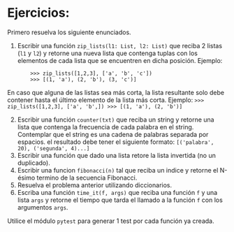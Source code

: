 

# Ejercicios:
Primero resuelva los siguiente enunciados.

1. Escribir una función `zip_lists(l1: List, l2: List)` que reciba 2 listas (`l1` y `l2`) y retorne una nueva lista que contenga tuplas con los elementos de cada lista que se encuentren 
en dicha posición. 
Ejemplo:
    ```
        >>> zip_lists([1,2,3], ['a', 'b', 'c'])
        >>> [(1, 'a'), (2, 'b'), (3, 'c')]
    ```

En caso que alguna de las listas sea más corta, la lista resultante solo debe contener hasta el último elemento de la lista más corta.
Ejemplo: 
    ```
        >>> zip_lists([1,2,3], ['a', 'b',])
        >>> [(1, 'a'), (2, 'b')]
    ```

2. Escribir una función `counter(txt)` que reciba un string y retorne una lista que contenga la frecuencia de cada palabra en el string. Contemplar que el string es una cadena de palabras separada por espacios. 
   el resultado debe tener el siguiente formato: `[('palabra', 20), ('segunda', 4)...]`
3. Escribir una función que dado una lista retore la lista invertida (no un duplicado).
4. Escribir una funcion `fibonacci(n)` tal que reciba un indice y retorne el N-ésimo termino
   de la secuencia Fibonacci.
5. Resuelva el problema anterior utilizando diccionarios.
6. Escriba una función `time_it(f, args)` que reciba una función `f` y una lista `args` y retorne el tiempo que tarda el llamado a la función `f` con los argumentos `args`.


Utilice el módulo `pytest` para generar 1 test por cada función ya creada.

